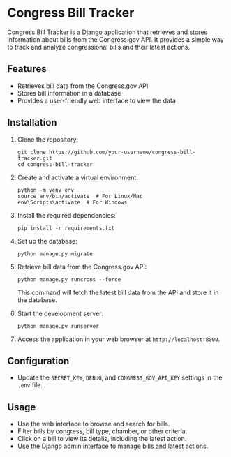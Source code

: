 # Congress Bill Tracker

Congress Bill Tracker is a Django application that retrieves and stores information about bills from the Congress.gov API. It provides a simple way to track and analyze congressional bills and their latest actions.

## Features

- Retrieves bill data from the Congress.gov API
- Stores bill information in a database
- Provides a user-friendly web interface to view the data

## Installation

1. Clone the repository:

   ```
   git clone https://github.com/your-username/congress-bill-tracker.git
   cd congress-bill-tracker
   ```

2. Create and activate a virtual environment:

   ```
   python -m venv env
   source env/bin/activate  # For Linux/Mac
   env\Scripts\activate  # For Windows
   ```

3. Install the required dependencies:

   ```
   pip install -r requirements.txt
   ```

4. Set up the database:

   ```
   python manage.py migrate
   ```

5. Retrieve bill data from the Congress.gov API:

   ```
   python manage.py runcrons --force
   ```

   This command will fetch the latest bill data from the API and store it in the database.

6. Start the development server:

   ```
   python manage.py runserver
   ```

7. Access the application in your web browser at `http://localhost:8000`.

## Configuration

- Update the `SECRET_KEY`, `DEBUG`, and `CONGRESS_GOV_API_KEY` settings in the `.env` file.

## Usage

- Use the web interface to browse and search for bills.
- Filter bills by congress, bill type, chamber, or other criteria.
- Click on a bill to view its details, including the latest action.
- Use the Django admin interface to manage bills and latest actions.